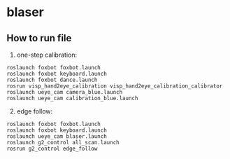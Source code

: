 # blaser

## How to run file

1. one-step calibration:
```
roslaunch foxbot foxbot.launch
roslaunch foxbot keyboard.launch
roslaunch foxbot dance.launch
rosrun visp_hand2eye_calibration visp_hand2eye_calibration_calibrator 
roslaunch ueye_cam camera_blue.launch 
roslaunch ueye_cam calibration_blue.launch 
```
2. edge follow:
```
roslaunch foxbot foxbot.launch
roslaunch foxbot keyboard.launch
roslaunch ueye_cam blaser.launch
roslaunch g2_control all_scan.launch
rosrun g2_control edge_follow
```
